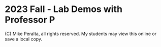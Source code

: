 
# 2023 Fall - Lab Demos with Professor P

(C) Mike Peralta, all rights reserved. My students may view this online or save a local copy.


